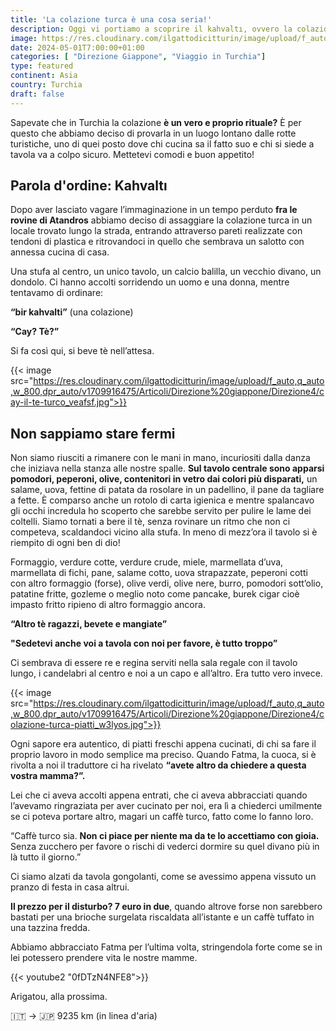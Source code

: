 ```yaml
---
title: 'La colazione turca è una cosa seria!'
description: Oggi vi portiamo a scoprire il kahvaltı, ovvero la colazione turca!
image: https://res.cloudinary.com/ilgattodicitturin/image/upload/f_auto,q_auto,w_800,dpr_auto/v1713011125/Articoli/Direzione%20giappone/Direzione4/colazione-turca-con-noi_qaixu6.jpg
date: 2024-05-01T7:00:00+01:00
categories: [ "Direzione Giappone", "Viaggio in Turchia"]
type: featured  
continent: Asia
country: Turchia 
draft: false
---
```


Sapevate che in Turchia la colazione **è un vero e proprio rituale?** È per questo che abbiamo deciso di provarla in un luogo lontano dalle rotte turistiche, uno di quei posto dove chi cucina sa il fatto suo e chi si siede a tavola va a colpo sicuro. 
Mettetevi comodi e buon appetito! 

## Parola d'ordine: Kahvaltı
Dopo aver lasciato vagare l’immaginazione in un tempo perduto **fra le rovine di Atandros** abbiamo deciso di assaggiare la colazione turca in un locale trovato lungo la strada, entrando attraverso pareti realizzate con tendoni di plastica e ritrovandoci in quello che sembrava un salotto con annessa cucina di casa. 

Una stufa al centro, un unico tavolo, un calcio balilla, un vecchio divano, un dondolo. Ci hanno accolti sorridendo un uomo e una donna, mentre tentavamo di ordinare:

**“bir kahvalti”** (una colazione)
 
**“Cay? Tè?”**

Si fa così qui, si beve tè nell’attesa.

{{< image src="https://res.cloudinary.com/ilgattodicitturin/image/upload/f_auto,q_auto,w_800,dpr_auto/v1709916475/Articoli/Direzione%20giappone/Direzione4/cay-il-te-turco_veafsf.jpg">}}

## Non sappiamo stare fermi
Non siamo riusciti a rimanere con le mani in mano, incuriositi dalla danza che iniziava nella stanza alle nostre spalle. 
**Sul tavolo centrale sono apparsi pomodori, peperoni, olive, contenitori in vetro dai colori più disparati,** un salame, uova, fettine di patata da rosolare in un padellino, il pane da tagliare a fette. È comparso anche un rotolo di carta igienica e mentre spalancavo gli occhi incredula ho scoperto che sarebbe servito per pulire le lame dei coltelli. Siamo tornati a bere il tè, senza rovinare un ritmo che non ci competeva, scaldandoci vicino alla stufa. 
In meno di mezz’ora il tavolo si è riempito di ogni ben di dio!

Formaggio, verdure cotte, verdure crude, miele, marmellata d’uva, marmellata di fichi, pane, salame cotto, uova strapazzate, peperoni cotti con altro formaggio (forse), olive verdi, olive nere, burro, pomodori sott’olio, patatine fritte, gozleme o meglio noto come pancake, burek cigar cioè impasto fritto ripieno di altro formaggio ancora. 

**“Altro tè ragazzi, bevete e mangiate”**

**"Sedetevi anche voi a tavola con noi per favore, è tutto troppo”**

Ci sembrava di essere re e regina serviti nella sala regale con il tavolo lungo, i candelabri al centro e noi a un capo e all’altro.
Era tutto vero invece.

{{< image src="https://res.cloudinary.com/ilgattodicitturin/image/upload/f_auto,q_auto,w_800,dpr_auto/v1709916475/Articoli/Direzione%20giappone/Direzione4/colazione-turca-piatti_w3lyos.jpg">}}

Ogni sapore era autentico, di piatti freschi appena cucinati, di chi sa fare il proprio lavoro in modo semplice ma preciso. 
Quando Fatma, la cuoca, si è rivolta a noi il traduttore ci ha rivelato **“avete altro da chiedere a questa vostra mamma?”.** 

Lei che ci aveva accolti appena entrati, che ci aveva abbracciati quando l’avevamo ringraziata per aver cucinato per noi, era lì a chiederci umilmente se ci poteva portare altro, magari un caffè turco, fatto come lo fanno loro.

“Caffè turco sia. **Non ci piace per niente ma da te lo accettiamo con gioia.** Senza zucchero per favore o rischi di vederci dormire su quel divano più in là tutto il giorno.”

Ci siamo alzati da tavola gongolanti, come se avessimo appena vissuto un pranzo di festa in casa altrui.

**Il prezzo per il disturbo? 7 euro in due**, quando altrove forse non sarebbero bastati per una brioche surgelata riscaldata all’istante e un caffè tuffato in una tazzina fredda. 

Abbiamo abbracciato Fatma per l’ultima volta, stringendola forte come se in lei potessero prendere vita le nostre mamme. 

{{< youtube2 "0fDTzN4NFE8">}}

Arigatou, alla prossima.

🇮🇹 → 🇯🇵 9235 km (in linea d'aria)
